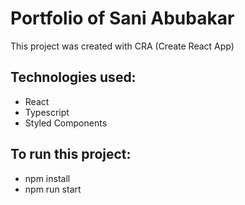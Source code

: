 # Portfolio of Sani Abubakar

This project was created with CRA (Create React App)

## Technologies used:

- React
- Typescript
- Styled Components

## To run this project:

- npm install
- npm run start
